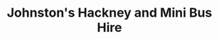 ---
title: "Johnston's Hackney and Mini Bus Hire"
address: "43/44 Patricks St Templemore Co. Tipperary"
tel: "(087)8191818"
county: "Tipperary"
category: "Coach Hire"
type: "Content"
lat: "52.79374542"
lng: "-7.84339176"
---